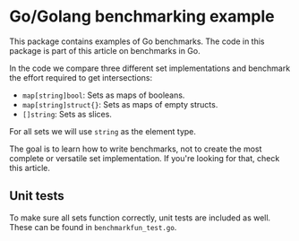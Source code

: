 # Go/Golang benchmarking example

This package contains examples of Go benchmarks. The code in this package is part of this article on benchmarks in Go.

In the code we compare three different set implementations and benchmark the effort required to get intersections:
- `map[string]bool`: Sets as maps of booleans.
- `map[string]struct{}`: Sets as maps of empty structs.
- `[]string`: Sets as slices.

For all sets we will use `string` as the element type.

The goal is to learn how to write benchmarks, not to create the most complete or versatile set implementation. If you're looking for that, check this article.

## Unit tests

To make sure all sets function correctly, unit tests are included as well. These can be found in `benchmarkfun_test.go`.

